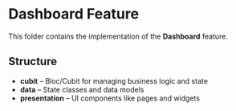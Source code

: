 # Dashboard Feature

This folder contains the implementation of the **Dashboard** feature.

## Structure

- **cubit** – Bloc/Cubit for managing business logic and state
- **data** – State classes and data models
- **presentation** – UI components like pages and widgets

